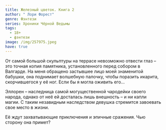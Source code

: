 ```yaml
---
title: Железный цветок. Книга 2
author: " Лори Форест"
genre: Фэнтези
series: Хроники Чёрной Ведьмы
tags:
  - 18+
  - фэнтези
image: /img/257975.jpeg
have: true
---
```

От самой большой скульптуры на террасе невозможно отвести глаз – это точная копия памятника, установленного перед собором в Валгарде. На меня обращено застывшее лицо моей знаменитой бабушки, она поднимает волшебную палочку, чтобы поразить икарита, скорчившегося у её ног. Если бы я могла оживить его…

Эллорен – наследница самой могущественной чародейки своего народа, однако от неё ей досталась лишь внешность – и ни капли магии. С таким незавидным наследством девушка стремится завоевать свое место в жизни.

Её ждут захватывающие приключения и эпичные сражения. Чью сторону она примет?